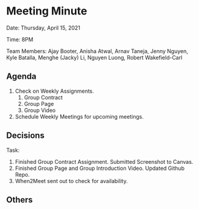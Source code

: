 
# Meeting Minute
Date: Thursday, April 15, 2021

Time: 8PM

Team Members: Ajay Booter, Anisha Atwal, Arnav Taneja, Jenny Nguyen, Kyle Batalla, Menghe (Jacky) Li, Nguyen Luong, Robert Wakefield-Carl

## Agenda
1. Check on Weekly Assignments.
   1. Group Contract
   2. Group Page
   3. Group Video
2. Schedule Weekly Meetings for upcoming meetings.

## Decisions
Task:
1. Finished Group Contract Assignment. Submitted Screenshot to Canvas.
2. Finished Group Page and Group Introduction Video. Updated Github Repo.
3. When2Meet sent out to check for availability.

## Others
